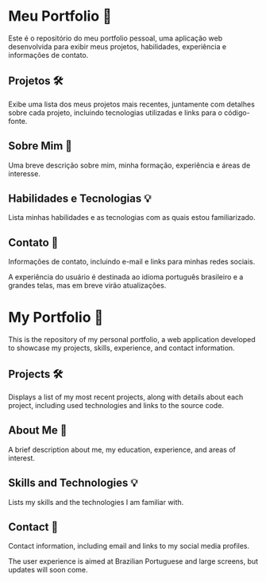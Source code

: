 # Meu Portfolio 🚀

Este é o repositório do meu portfolio pessoal, uma aplicação web desenvolvida para exibir meus projetos, habilidades, experiência e informações de contato.

## Projetos 🛠️

Exibe uma lista dos meus projetos mais recentes, juntamente com detalhes sobre cada projeto, incluindo tecnologias utilizadas e links para o código-fonte.

## Sobre Mim 💬

Uma breve descrição sobre mim, minha formação, experiência e áreas de interesse.

## Habilidades e Tecnologias 💡

Lista minhas habilidades e as tecnologias com as quais estou familiarizado.

## Contato 📧

Informações de contato, incluindo e-mail e links para minhas redes sociais.

A experiência do usuário é destinada ao idioma português brasileiro e a grandes telas, mas em breve virão atualizações.



#
# My Portfolio 🚀

This is the repository of my personal portfolio, a web application developed to showcase my projects, skills, experience, and contact information.

## Projects 🛠️

Displays a list of my most recent projects, along with details about each project, including used technologies and links to the source code.

## About Me 💬

A brief description about me, my education, experience, and areas of interest.

## Skills and Technologies 💡

Lists my skills and the technologies I am familiar with.

## Contact 📧

Contact information, including email and links to my social media profiles.

The user experience is aimed at Brazilian Portuguese and large screens, but updates will soon come.
